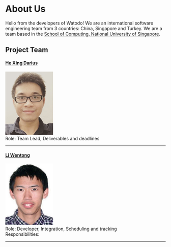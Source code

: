 # About Us

Hello from the developers of Watodo! We are an international software engineering team from 3 countries: China, Singapore and Turkey. We are a team based in the [School of Computing, National University of Singapore](http://www.comp.nus.edu.sg).

## Project Team

#### [He Xing Darius](https://github.com/hesingon) <br>
<img src="images/hesingon.png" width="150"><br>
Role: Team Lead, Deliverables and deadlines

-----

#### [Li Wentong](http://github.com/Wentong-DST) <br>
<img src="images/Wentong.jpg" width="150"><br>
Role: Developer, Integration, Scheduling and tracking <br>
Responsibilities: 

-----

